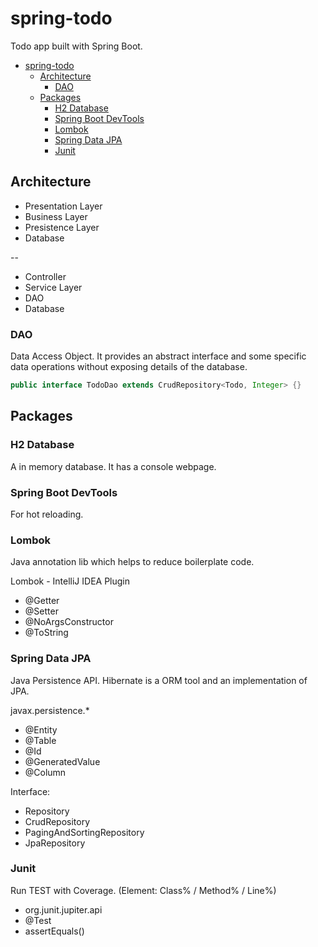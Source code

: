 # spring-todo

Todo app built with Spring Boot.

- [spring-todo](#spring-todo)
  - [Architecture](#architecture)
    - [DAO](#dao)
  - [Packages](#packages)
    - [H2 Database](#h2-database)
    - [Spring Boot DevTools](#spring-boot-devtools)
    - [Lombok](#lombok)
    - [Spring Data JPA](#spring-data-jpa)
    - [Junit](#junit)

## Architecture

- Presentation Layer
- Business Layer
- Presistence Layer
- Database

--

- Controller
- Service Layer
- DAO
- Database

### DAO

Data Access Object. It provides an abstract interface and some specific data operations without exposing details of the database.

```java
public interface TodoDao extends CrudRepository<Todo, Integer> {}
```

## Packages

### H2 Database

A in memory database. It has a console webpage.

### Spring Boot DevTools

For hot reloading.

### Lombok

Java annotation lib which helps to reduce boilerplate code.

Lombok - IntelliJ IDEA Plugin

- @Getter
- @Setter
- @NoArgsConstructor
- @ToString

### Spring Data JPA

Java Persistence API. Hibernate is a ORM tool and an implementation of JPA.

javax.persistence.\*

- @Entity
- @Table
- @Id
- @GeneratedValue
- @Column

Interface:

- Repository
- CrudRepository
- PagingAndSortingRepository
- JpaRepository

### Junit

Run TEST with Coverage. (Element: Class% / Method% / Line%)

- org.junit.jupiter.api
- @Test
- assertEquals()
